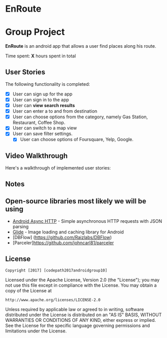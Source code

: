 # EnRoute

# Group Project

**EnRoute** is an android app that allows a user find places along his route.

Time spent: **X** hours spent in total

## User Stories

The following functionality is completed:

* [X] User can sign up for the app
* [x]	User can sign in to the app
* [x]	User can **view search results**
  * [x] User can enter a to and from destination
  * [x] User can choose options from the category, namely  Gas Station, Restaurant, Coffee Shop.
* [x] User can switch to a map view
* [x] User can save filter settings. 
    * [x] User can choose options of Foursquare, Yelp, Google. 

## Video Walkthrough

Here's a walkthrough of implemented user stories:

<Link>

## Notes


## Open-source libraries most likely we will be using 

- [Android Async HTTP](https://github.com/loopj/android-async-http) - Simple asynchronous HTTP requests with JSON parsing
- [Glide](https://github.com/bumptech/glide) - Image loading and caching library for Android
- [DBFlow] (https://github.com/Raizlabs/DBFlow)
- [Parceler]https://github.com/johncarl81/parceler

## License

    Copyright [2017] [codepath2017androidgroup10]

Licensed under the Apache License, Version 2.0 (the "License");
you may not use this file except in compliance with the License.
You may obtain a copy of the License at

    http://www.apache.org/licenses/LICENSE-2.0

Unless required by applicable law or agreed to in writing, software
distributed under the License is distributed on an "AS IS" BASIS,
WITHOUT WARRANTIES OR CONDITIONS OF ANY KIND, either express or implied.
See the License for the specific language governing permissions and
limitations under the License.

